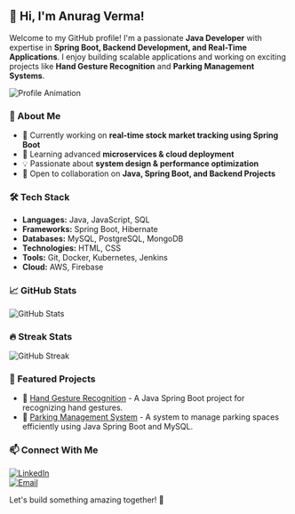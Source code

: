 ## 👋 Hi, I'm Anurag Verma!

Welcome to my GitHub profile! I'm a passionate **Java Developer** with expertise in **Spring Boot, Backend Development, and Real-Time Applications**. I enjoy building scalable applications and working on exciting projects like **Hand Gesture Recognition** and **Parking Management Systems**.

![Profile Animation](https://github.com/anuragverma394/anuragverma394/blob/main/assets/banner.gif)

### 🚀 About Me
- 🔭 Currently working on **real-time stock market tracking using Spring Boot**
- 🌱 Learning advanced **microservices & cloud deployment**
- 💡 Passionate about **system design & performance optimization**
- 🎯 Open to collaboration on **Java, Spring Boot, and Backend Projects**

### 🛠️ Tech Stack
- **Languages:** Java, JavaScript, SQL
- **Frameworks:** Spring Boot, Hibernate
- **Databases:** MySQL, PostgreSQL, MongoDB
- **Technologies:** HTML, CSS
- **Tools:** Git, Docker, Kubernetes, Jenkins
- **Cloud:** AWS, Firebase

### 📈 GitHub Stats
![GitHub Stats](https://github-readme-stats.vercel.app/api?username=anuragverma394&show_icons=true&theme=dark)

### 🔥 Streak Stats
![GitHub Streak](https://github-readme-streak-stats.herokuapp.com/?user=anuragverma394&theme=dark)

### 📌 Featured Projects
- 🔹 [Hand Gesture Recognition](https://github.com/anuragverma394/hand-gesture-recognition) - A Java Spring Boot project for recognizing hand gestures.
- 🔹 [Parking Management System](https://github.com/anuragverma394/parking-management-system) - A system to manage parking spaces efficiently using Java Spring Boot and MySQL.

### 📫 Connect With Me
[![LinkedIn](https://img.shields.io/badge/LinkedIn-Connect-blue)](https://linkedin.com/in/anurag-verma-811ba4270)  
[![Email](https://img.shields.io/badge/Email-Contact-red)](mailto:anuragverma394@gmail.com)

Let's build something amazing together! 🚀
